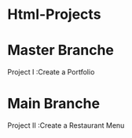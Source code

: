 # Html-Projects
# Master Branche
Project I :Create a Portfolio  
# Main Branche
Project II :Create a Restaurant Menu 
